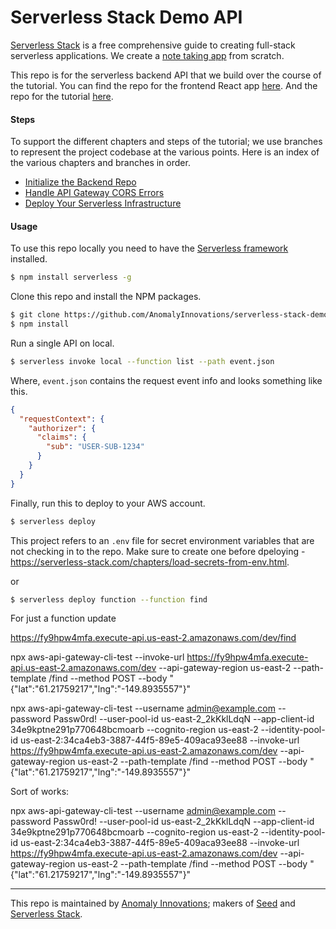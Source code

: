 # Serverless Stack Demo API

[Serverless Stack](http://serverless-stack.com) is a free comprehensive guide to creating full-stack serverless applications. We create a [note taking app](http://demo2.serverless-stack.com) from scratch.

This repo is for the serverless backend API that we build over the course of the tutorial. You can find the repo for the frontend React app [here](https://github.com/AnomalyInnovations/serverless-stack-demo-client). And the repo for the tutorial [here](https://github.com/AnomalyInnovations/serverless-stack-com).

#### Steps

To support the different chapters and steps of the tutorial; we use branches to represent the project codebase at the various points. Here is an index of the various chapters and branches in order.

- [Initialize the Backend Repo](../../tree/initialize-the-backend-repo)
- [Handle API Gateway CORS Errors](../../tree/handle-api-gateway-cors-errors)
- [Deploy Your Serverless Infrastructure](../../tree/deploy-your-serverless-infrastructure)

#### Usage

To use this repo locally you need to have the [Serverless framework](https://serverless.com) installed.

``` bash
$ npm install serverless -g
```

Clone this repo and install the NPM packages.

``` bash
$ git clone https://github.com/AnomalyInnovations/serverless-stack-demo-api
$ npm install
```

Run a single API on local.

``` bash
$ serverless invoke local --function list --path event.json
```

Where, `event.json` contains the request event info and looks something like this.

``` json
{
  "requestContext": {
    "authorizer": {
      "claims": {
        "sub": "USER-SUB-1234"
      }
    }
  }
}
```

Finally, run this to deploy to your AWS account.

``` bash
$ serverless deploy
```

This project refers to an `.env` file for secret environment variables that are not checking in to the repo. Make sure to create one before dpeloying - https://serverless-stack.com/chapters/load-secrets-from-env.html.


or 

``` bash
$ serverless deploy function --function find
```

For just a function update

https://fy9hpw4mfa.execute-api.us-east-2.amazonaws.com/dev/find

npx aws-api-gateway-cli-test --invoke-url https://fy9hpw4mfa.execute-api.us-east-2.amazonaws.com/dev --api-gateway-region us-east-2 --path-template /find --method POST --body "{\"lat\":\"61.21759217\",\"lng\":\"-149.8935557\"}"

npx aws-api-gateway-cli-test --username admin@example.com --password Passw0rd! --user-pool-id us-east-2_2kKklLdqN --app-client-id 34e9kptne291p770648bcmoarb --cognito-region us-east-2 --identity-pool-id us-east-2:34ca4eb3-3887-44f5-89e5-409aca93ee88  --invoke-url https://fy9hpw4mfa.execute-api.us-east-2.amazonaws.com/dev --api-gateway-region us-east-2 --path-template /find --method POST --body "{\"lat\":\"61.21759217\",\"lng\":\"-149.8935557\"}"

Sort of works:

npx aws-api-gateway-cli-test --username admin@example.com --password Passw0rd! --user-pool-id us-east-2_2kKklLdqN --app-client-id 34e9kptne291p770648bcmoarb --cognito-region us-east-2 --identity-pool-id us-east-2:34ca4eb3-3887-44f5-89e5-409aca93ee88  --invoke-url https://fy9hpw4mfa.execute-api.us-east-2.amazonaws.com/dev --api-gateway-region us-east-2 --path-template /find --method POST --body "{\"lat\":\"61.21759217\",\"lng\":\"-149.8935557\"}"

---

This repo is maintained by [Anomaly Innovations](https://anoma.ly); makers of [Seed](https://seed.run) and [Serverless Stack](https://serverless-stack.com).

[Email]: mailto:contact@anoma.ly
